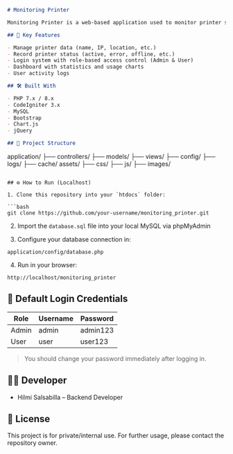 ```markdown
# Monitoring Printer

Monitoring Printer is a web-based application used to monitor printer status within an office or organization. This system is built using **PHP CodeIgniter 3** and **MySQL** as the database backend.

## 🚀 Key Features

- Manage printer data (name, IP, location, etc.)
- Record printer status (active, error, offline, etc.)
- Login system with role-based access control (Admin & User)
- Dashboard with statistics and usage charts
- User activity logs

## 🛠️ Built With

- PHP 7.x / 8.x
- CodeIgniter 3.x
- MySQL
- Bootstrap
- Chart.js
- jQuery

## 📁 Project Structure

```

application/
├── controllers/
├── models/
├── views/
├── config/
├── logs/
├── cache/
assets/
├── css/
├── js/
├── images/

````

## ⚙️ How to Run (Localhost)

1. Clone this repository into your `htdocs` folder:

```bash
git clone https://github.com/your-username/monitoring_printer.git
````

2. Import the `database.sql` file into your local MySQL via phpMyAdmin

3. Configure your database connection in:

```
application/config/database.php
```

4. Run in your browser:

```
http://localhost/monitoring_printer
```

## 🔐 Default Login Credentials

| Role  | Username | Password |
| ----- | -------- | -------- |
| Admin | admin    | admin123 |
| User  | user     | user123  |

> You should change your password immediately after logging in.

## 👨‍💻 Developer

* Hilmi Salsabilla – Backend Developer

## 📄 License

This project is for private/internal use. For further usage, please contact the repository owner.

````
